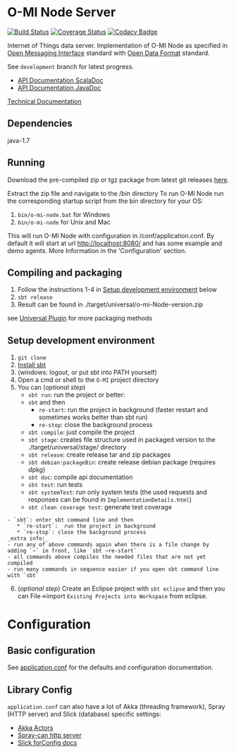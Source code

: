 O-MI Node Server
==============

[![Build Status](https://travis-ci.org/AaltoAsia/O-MI.svg?branch=master)](https://travis-ci.org/AaltoAsia/O-MI)
[![Coverage Status](https://coveralls.io/repos/AaltoAsia/O-MI/badge.svg?branch=master&service=github)](https://coveralls.io/github/AaltoAsia/O-MI?branch=master)
[![Codacy Badge](https://www.codacy.com/project/badge/9f49209c70e24c67bbc1826fde507518)](https://www.codacy.com/app/tkinnunen/O-MI)


Internet of Things data server.
Implementation of O-MI Node as specified in [Open Messaging Interface](https://www2.opengroup.org/ogsys/catalog/C14B) standard with [Open Data Format](https://www2.opengroup.org/ogsys/catalog/C14A) standard.

See `development` branch for latest progress.

* [API Documentation ScalaDoc](https://otaniemi3d.cs.hut.fi/omi/node/html/api/index.html)
* [API Documentation JavaDoc](http://pesutykki.mooo.com/dump/O-MI-JavaApi/)

[Technical Documentation](https://drive.google.com/folderview?id=0B85FeC7Xf_sSfm9yNnFwTEQxclFCT2s3MUdDd1czWmFCM2FEQjIxTHRHU2xtT2NXUzJNR0U&usp=sharing)

Dependencies
------------
java-1.7

Running
-------
Download the pre-compiled zip or tgz package from latest git releases [here](https://github.com/AaltoAsia/O-MI/releases/latest).

Extract the zip file and navigate to the /bin directory
To run O-MI Node run the corresponding startup script from the bin directory for your OS:

1. `bin/o-mi-node.bat` for Windows
2. `bin/o-mi-node` for Unix and Mac

This will run O-MI Node with configuration in /conf/application.conf.
By default it will start at url [http://localhost:8080/](http://localhost:8080/) and has some example and demo agents.
More Information in the 'Configuration' section.

Compiling and packaging
-----------------------
1. Follow the instructions 1-4 in [Setup development environment](#setup-development-environment) below
2. `sbt release`
3. Result can be found in ./target/universal/o-mi-Node-version.zip


see [Universal Plugin](http://www.scala-sbt.org/sbt-native-packager/formats/universal.html)
for more packaging methods

<!---
Currently not supported
## Compiling a jar

1. Follow the instructions 1-4 in [Setup development environment](#setup-development-environment) below
2. `sbt one-jar`
3. Result can be found in `./target/scala-2.11/o-mi-node_2.11-0.1-SNAPSHOT-one-jar.jar`
-->
Setup development environment
-----------------------------

1. `git clone`
2. [Install sbt](http://www.scala-sbt.org/0.13/tutorial/Setup.html)
3. (windows: logout, or put sbt into PATH yourself)
4. Open a cmd or shell to the `O-MI` project directory
5. You can (_optional step_)
    - `sbt run`: run the project or better:
    - `sbt` and then
        - `re-start`: run the project in background (faster restart and sometimes works better than sbt run)
        - `re-stop`: close the background process
    - `sbt compile`: just compile the project
    - `sbt stage`: creates file structure used in packaged version to the ./target/universal/stage/ directory
    - `sbt release`: create release tar and zip packages
    - `sbt debian:packageBin`: create release debian package (requires dpkg)
    - `sbt doc`: compile api documentation
    - `sbt test`: run tests
    - `sbt systemTest`: run only system tests (the used requests and responses can be found in `ImplementationDetails.html`)
    - `sbt clean coverage test`: generate test coverage
<!-- not working atm: - `sbt run`: run the project or better: -->
    - `sbt`: enter sbt command line and then
       * `re-start`:  run the project in background
       * `re-stop`: close the background process
    _extra info:_
    - run any of above commands again when there is a file change by adding `~` in front, like `sbt ~re-start`
    - all commands above compiles the needed files that are not yet compiled
    - run many commands in sequence easier if you open sbt command line with `sbt`

6. (_optional step_) Create an Eclipse project with `sbt eclipse` and then you can File->import `Existing Projects into Workspace` from eclipse.


Configuration
=============

Basic configuration
-------------------

See [application.conf](https://github.com/AaltoAsia/O-MI/blob/master/O-MI%20Node/src/main/resources/application.conf)
for the defaults and configuration documentation.


Library Config
--------------

`application.conf` can also have a lot of Akka (threading framework), Spray (HTTP server) and Slick (database) specific settings:

- [Akka Actors](http://doc.akka.io/docs/akka/2.3.9/general/configuration.html)
- [Spray-can http server](http://spray.io/documentation/1.2.2/spray-can/configuration/)
- [Slick forConfig docs](http://slick.typesafe.com/doc/3.0.0-RC2/api/index.html#slick.jdbc.JdbcBackend$DatabaseFactoryDef@forConfig\(String,Config,Driver\):Database)

